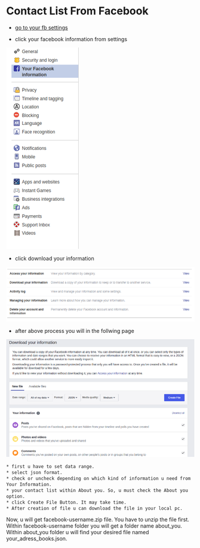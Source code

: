 # Contact List From Facebook




* [go to your fb settings](https://www.facebook.com/settings)

* click your facebook information from settings


 ![your facebook information](/images/your_fb_info.png)


* click download your information

![download your information](/images/download_your_information.png)

* after above process you will in the follwing page

![select your information](/images/select_data.png)

    * first u have to set data range.
    * select json format.
    * check or uncheck depending on which kind of information u need from Your Information.
    * your contact list within About you. So, u must check the About you option.
    * click Create File Button. It may take time.
    * After creation of file u can download the file in your local pc.



Now, u will get facebook-username.zip file. You have to unzip the file first. Within facebook-username folder you will get a folder name about_you. Within about_you folder u will find your desired file named your_adress_books.json.
 

